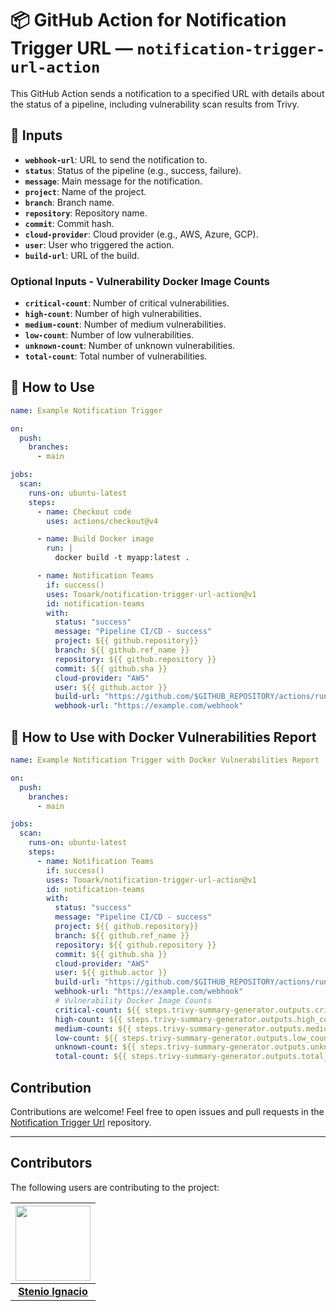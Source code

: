 # 📦 GitHub Action for Notification Trigger URL — `notification-trigger-url-action`

This GitHub Action sends a notification to a specified URL with details about the status of a pipeline, including vulnerability scan results from Trivy.

## 🔧 Inputs

- **`webhook-url`**: URL to send the notification to.
- **`status`**: Status of the pipeline (e.g., success, failure).
- **`message`**: Main message for the notification.
- **`project`**: Name of the project.
- **`branch`**: Branch name.
- **`repository`**: Repository name.
- **`commit`**: Commit hash.
- **`cloud-provider`**: Cloud provider (e.g., AWS, Azure, GCP).
- **`user`**: User who triggered the action.
- **`build-url`**: URL of the build.

### Optional Inputs - Vulnerability Docker Image Counts
- **`critical-count`**: Number of critical vulnerabilities.
- **`high-count`**: Number of high vulnerabilities.
- **`medium-count`**: Number of medium vulnerabilities.
- **`low-count`**: Number of low vulnerabilities.
- **`unknown-count`**: Number of unknown vulnerabilities.
- **`total-count`**: Total number of vulnerabilities.

## 🚀 How to Use

```yaml
name: Example Notification Trigger

on:
  push:
    branches:
      - main

jobs:
  scan:
    runs-on: ubuntu-latest
    steps:
      - name: Checkout code
        uses: actions/checkout@v4

      - name: Build Docker image
        run: |
          docker build -t myapp:latest .

      - name: Notification Teams
        if: success()
        uses: Tooark/notification-trigger-url-action@v1
        id: notification-teams
        with:
          status: "success"
          message: "Pipeline CI/CD - success"
          project: ${{ github.repository}}
          branch: ${{ github.ref_name }}
          repository: ${{ github.repository }}
          commit: ${{ github.sha }}
          cloud-provider: "AWS"
          user: ${{ github.actor }}
          build-url: "https://github.com/$GITHUB_REPOSITORY/actions/runs/$GITHUB_RUN_ID"
          webhook-url: "https://example.com/webhook"
```

## 🚀 How to Use with Docker Vulnerabilities Report

```yaml
name: Example Notification Trigger with Docker Vulnerabilities Report

on:
  push:
    branches:
      - main

jobs:
  scan:
    runs-on: ubuntu-latest
    steps:
      - name: Notification Teams
        if: success()
        uses: Tooark/notification-trigger-url-action@v1
        id: notification-teams
        with:
          status: "success"
          message: "Pipeline CI/CD - success"
          project: ${{ github.repository}}
          branch: ${{ github.ref_name }}
          repository: ${{ github.repository }}
          commit: ${{ github.sha }}
          cloud-provider: "AWS"
          user: ${{ github.actor }}
          build-url: "https://github.com/$GITHUB_REPOSITORY/actions/runs/$GITHUB_RUN_ID"
          webhook-url: "https://example.com/webhook"
          # Vulnerability Docker Image Counts
          critical-count: ${{ steps.trivy-summary-generator.outputs.critical_count }}
          high-count: ${{ steps.trivy-summary-generator.outputs.high_count }}
          medium-count: ${{ steps.trivy-summary-generator.outputs.medium_count }}
          low-count: ${{ steps.trivy-summary-generator.outputs.low_count }}
          unknown-count: ${{ steps.trivy-summary-generator.outputs.unknown_count }}
          total-count: ${{ steps.trivy-summary-generator.outputs.total_count }}
```

## Contribution

Contributions are welcome! Feel free to open issues and pull requests in the [Notification Trigger Url](https://github.com/Tooark/notification-trigger-url-action/issues) repository.

---

## Contributors

The following users are contributing to the project:

| <img src="https://avatars.githubusercontent.com/u/97809060?v=4" width=120> | 
| :-------------------------------------------------------------------------: |
| [**Stenio Ignacio**](https://github.com/stenioignacio) |
